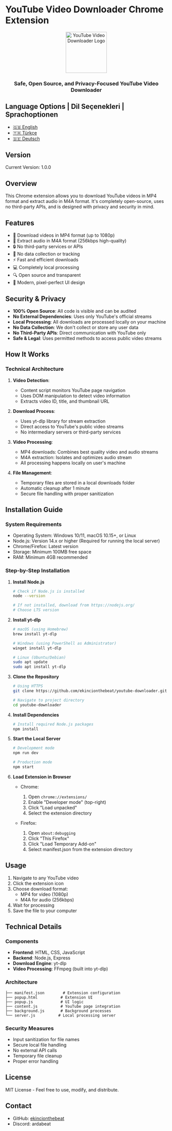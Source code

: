 <!-- @format -->

# YouTube Video Downloader Chrome Extension

<div align="center">
  <img src="logomuz.ico" alt="YouTube Video Downloader Logo" width="128"/>
  <br>
  <h3>Safe, Open Source, and Privacy-Focused YouTube Video Downloader</h3>
</div>

## Language Options | Dil Seçenekleri | Sprachoptionen

- [🇬🇧 English](README.md)
- [🇹🇷 Türkçe](README_TR.md)
- [🇩🇪 Deutsch](README_DE.md)

## Version

Current Version: 1.0.0

## Overview

This Chrome extension allows you to download YouTube videos in MP4 format and extract audio in M4A format. It's completely open-source, uses no third-party APIs, and is designed with privacy and security in mind.

## Features

- 🎥 Download videos in MP4 format (up to 1080p)
- 🎵 Extract audio in M4A format (256kbps high-quality)
- 🔒 No third-party services or APIs
- 🚫 No data collection or tracking
- ⚡ Fast and efficient downloads
- 💻 Completely local processing
- 🔍 Open source and transparent
- 🎨 Modern, pixel-perfect UI design

## Security & Privacy

- **100% Open Source**: All code is visible and can be audited
- **No External Dependencies**: Uses only YouTube's official streams
- **Local Processing**: All downloads are processed locally on your machine
- **No Data Collection**: We don't collect or store any user data
- **No Third-Party APIs**: Direct communication with YouTube only
- **Safe & Legal**: Uses permitted methods to access public video streams

## How It Works

### Technical Architecture

1. **Video Detection**:

   - Content script monitors YouTube page navigation
   - Uses DOM manipulation to detect video information
   - Extracts video ID, title, and thumbnail URL

2. **Download Process**:

   - Uses yt-dlp library for stream extraction
   - Direct access to YouTube's public video streams
   - No intermediary servers or third-party services

3. **Video Processing**:

   - MP4 downloads: Combines best quality video and audio streams
   - M4A extraction: Isolates and optimizes audio stream
   - All processing happens locally on user's machine

4. **File Management**:
   - Temporary files are stored in a local downloads folder
   - Automatic cleanup after 1 minute
   - Secure file handling with proper sanitization

## Installation Guide

### System Requirements

- Operating System: Windows 10/11, macOS 10.15+, or Linux
- Node.js: Version 14.x or higher (Required for running the local server)
- Chrome/Firefox: Latest version
- Storage: Minimum 100MB free space
- RAM: Minimum 4GB recommended

### Step-by-Step Installation

1. **Install Node.js**

   ```bash
   # Check if Node.js is installed
   node --version

   # If not installed, download from https://nodejs.org/
   # Choose LTS version
   ```

2. **Install yt-dlp**

   ```bash
   # macOS (using Homebrew)
   brew install yt-dlp

   # Windows (using PowerShell as Administrator)
   winget install yt-dlp

   # Linux (Ubuntu/Debian)
   sudo apt update
   sudo apt install yt-dlp
   ```

3. **Clone the Repository**

   ```bash
   # Using HTTPS
   git clone https://github.com/ekincionthebeat/youtube-downloader.git

   # Navigate to project directory
   cd youtube-downloader
   ```

4. **Install Dependencies**

   ```bash
   # Install required Node.js packages
   npm install
   ```

5. **Start the Local Server**

   ```bash
   # Development mode
   npm run dev

   # Production mode
   npm start
   ```

6. **Load Extension in Browser**

   - Chrome:

     1. Open `chrome://extensions/`
     2. Enable "Developer mode" (top-right)
     3. Click "Load unpacked"
     4. Select the extension directory

   - Firefox:
     1. Open `about:debugging`
     2. Click "This Firefox"
     3. Click "Load Temporary Add-on"
     4. Select manifest.json from the extension directory

## Usage

1. Navigate to any YouTube video
2. Click the extension icon
3. Choose download format:
   - MP4 for video (1080p)
   - M4A for audio (256kbps)
4. Wait for processing
5. Save the file to your computer

## Technical Details

### Components

- **Frontend**: HTML, CSS, JavaScript
- **Backend**: Node.js, Express
- **Download Engine**: yt-dlp
- **Video Processing**: FFmpeg (built into yt-dlp)

### Architecture

```
├── manifest.json        # Extension configuration
├── popup.html          # Extension UI
├── popup.js            # UI logic
├── content.js          # YouTube page integration
├── background.js       # Background processes
└── server.js          # Local processing server
```

### Security Measures

- Input sanitization for file names
- Secure local file handling
- No external API calls
- Temporary file cleanup
- Proper error handling

## License

MIT License - Feel free to use, modify, and distribute.

## Contact

- GitHub: [ekincionthebeat](https://github.com/ekincionthebeat)
- Discord: ardabeat
